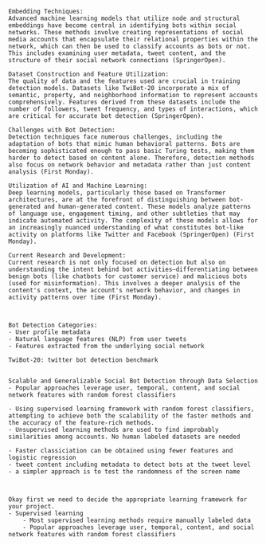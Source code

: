     Embedding Techniques:
    Advanced machine learning models that utilize node and structural embeddings have become central in identifying bots within social networks. These methods involve creating representations of social media accounts that encapsulate their relational properties within the network, which can then be used to classify accounts as bots or not. This includes examining user metadata, tweet content, and the structure of their social network connections​ (SpringerOpen)​.

    Dataset Construction and Feature Utilization:
    The quality of data and the features used are crucial in training detection models. Datasets like TwiBot-20 incorporate a mix of semantic, property, and neighborhood information to represent accounts comprehensively. Features derived from these datasets include the number of followers, tweet frequency, and types of interactions, which are critical for accurate bot detection​ (SpringerOpen)​.

    Challenges with Bot Detection:
    Detection techniques face numerous challenges, including the adaptation of bots that mimic human behavioral patterns. Bots are becoming sophisticated enough to pass basic Turing tests, making them harder to detect based on content alone. Therefore, detection methods also focus on network behavior and metadata rather than just content analysis​ (First Monday)​.

    Utilization of AI and Machine Learning:
    Deep learning models, particularly those based on Transformer architectures, are at the forefront of distinguishing between bot-generated and human-generated content. These models analyze patterns of language use, engagement timing, and other subtleties that may indicate automated activity. The complexity of these models allows for an increasingly nuanced understanding of what constitutes bot-like activity on platforms like Twitter and Facebook​ (SpringerOpen)​​ (First Monday)​.

    Current Research and Development:
    Current research is not only focused on detection but also on understanding the intent behind bot activities—differentiating between benign bots (like chatbots for customer service) and malicious bots (used for misinformation). This involves a deeper analysis of the content's context, the account's network behavior, and changes in activity patterns over time​ (First Monday)​.



    Bot Detection Categories:
    - User profile metadata
    - Natural language features (NLP) from user tweets
    - Features extracted from the underlying social network

    TwiBot-20: twitter bot detection benchmark


    Scalable and Generalizable Social Bot Detection through Data Selection
    - Popular approaches leverage user, temporal, content, and social network features with random forest classifiers

    - Using supervised learning framework with random forest classifiers, attempting to achieve both the scalability of the faster methods and the accuracy of the feature-rich methods.
    - Unsupervised learning methods are used to find improbably similarities among accounts. No human labeled datasets are needed

    - Faster classiciation can be obtained using fewer features and logistic regression
    - tweet content including metadata to detect bots at the tweet level
    - a simpler approach is to test the randomness of the screen name



    Okay first we need to decide the appropriate learning framework for your project.
    - Supervised learning
        - Most supervised learning methods require manually labeled data
        - Popular approaches leverage user, temporal, content, and social network features with random forest classifiers
        